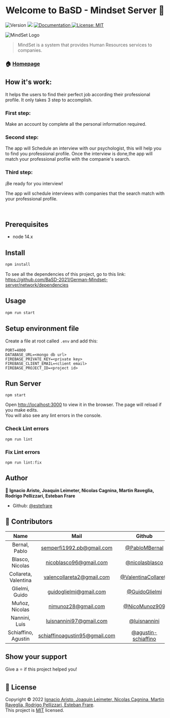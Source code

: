 <h1 align="center">Welcome to BaSD - Mindset Server 👋</h1>
<p>
  <img alt="Version" src="https://img.shields.io/badge/version-0.0.88-blue.svg?cacheSeconds=2592000" />
  <img src="https://img.shields.io/badge/node-14.x-blue.svg" />
  <a href="https://github.com/estefrare/BaSD-MindSet#readme" target="_blank">
    <img alt="Documentation" src="https://img.shields.io/badge/documentation-yes-brightgreen.svg" />
  </a>
  <a href="MIT" target="_blank">
    <img alt="License: MIT" src="https://img.shields.io/badge/License-MIT-yellow.svg" />
  </a>
</p>

![MindSet Logo](./assets/images/MindSet-Readme-Img.png)

> MindSet is a system that provides Human Resources services to companies.

### 🏠 [Homepage](https://github.com/estefrare/BaSD-MindSet#readme)

## How it's work:

It helps the users to find their perfect job according their professional profile.
It only takes 3 step to accomplish.

### First step:

Make an account by complete all the personal information required.

### Second step:

The app will Schedule an interview with our psychologist, this will help you to find you professional profile. Once the interview is done,the app will match your professional profile with the companie's search.

### Third step:

¡Be ready for you interview!

The app will schedule interviews with companies that the search match with your professional profile.

<br>

## Prerequisites

- node 14.x

## Install

```sh
npm install
```
To see all the dependencies of this project, go to this link: https://github.com/BaSD-2021/German-Mindset-server/network/dependencies

## Usage

```sh
npm run start
```
## Setup environment file
Create a file at root called `.env` and add this:

    PORT=4000
    DATABASE_URL=<mongo db url>
    FIREBASE_PRIVATE_KEY=<private key>
    FIREBASE_CLIENT_EMAIL=<client email>
    FIREBASE_PROJECT_ID=<project id>

## Run Server
    npm start

Open [http://localhost:3000](http://localhost:3000) to view it in the browser.
The page will reload if you make edits.\
You will also see any lint errors in the console.

### Check Lint errors
    npm run lint

### Fix Lint errors
    npm run lint:fix

## Author

👤 **Ignacio Aristo, Joaquin Leimeter, Nicolas Cagnina, Martin Raveglia, Rodrigo Pellizzari, Esteban Frare**

* Github: [@estefrare](https://github.com/estefrare)

## 🤝 Contributors

|        Name            |              Mail               |                            Github                              |
| :--------------------: | :-----------------------------: | :------------------------------------------------------------: |
|  Bernal, Pablo         |  semperfi1992.pb@gmail.com      |  [@PabloMBernal](https://github.com/PabloMBernal)              |
|  Blasco, Nicolas       |  nicoblasco96@gmail.com         |  [@nicolasblasco](https://github.com/nicolasblasco)            |
|  Collareta, Valentina  |  valencollareta2@gmail.com      |  [@ValentinaCollareta](https://github.com/ValentinaCollareta)  |
|  Glielmi, Guido        |  guidoglielmi@gmail.com         |  [@GuidoGlielmi](https://github.com/GuidoGlielmi)              |
|  Muñoz, Nicolas        |  nimunoz28@gmail.com            |  [@NicoMunoz909](https://github.com/NicoMunoz909)              |
|  Nannini, Luis         |  luisnannini97@gmail.com        |  [@luisnannini](https://github.com/luisnannini)              |
|  Schiaffino, Agustin   |  schiaffinoagustin95@gmail.com  |  [@agustin-schiaffino](https://github.com/agustin-schiaffino)              |

## Show your support

Give a ⭐️ if this project helped you!

## 📝 License

Copyright © 2022 [Ignacio Aristo, Joaquin Leimeter, Nicolas Cagnina, Martin Raveglia, Rodrigo Pellizzari, Esteban Frare](https://github.com/estefrare).<br />
This project is [MIT](https://github.com/estefrare/BaSD-MindSet/blob/master/LICENSE) licensed.
